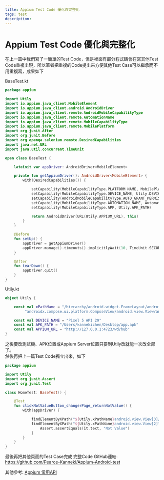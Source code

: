 ```yaml
---
title: Appium Test Code 優化與完整化
tags: test
description:
---
```

# Appium Test Code 優化與完整化
在上一篇中我們寫了一簡單的Test Code，但是裡面有部分程式碼會在寫其他Test Code重複出現，所以筆者把重複的Code提出來方便其他Test Case可以繼承而不用重複寫，成果如下

BaseTest.kt
```kotlin
package appium

import Utily
import io.appium.java_client.MobileElement
import io.appium.java_client.android.AndroidDriver
import io.appium.java_client.remote.AndroidMobileCapabilityType
import io.appium.java_client.remote.AutomationName
import io.appium.java_client.remote.MobileCapabilityType
import io.appium.java_client.remote.MobilePlatform
import org.junit.After
import org.junit.Before
import org.openqa.selenium.remote.DesiredCapabilities
import java.net.URL
import java.util.concurrent.TimeUnit

open class BaseTest {

    lateinit var appDriver: AndroidDriver<MobileElement>

    private fun getAppiumDriver(): AndroidDriver<MobileElement> {
        with(DesiredCapabilities()) {

            setCapability(MobileCapabilityType.PLATFORM_NAME, MobilePlatform.ANDROID)
            setCapability(MobileCapabilityType.DEVICE_NAME, Utily.DEVICE_NAME)
            setCapability(AndroidMobileCapabilityType.AUTO_GRANT_PERMISSIONS, true)
            setCapability(MobileCapabilityType.AUTOMATION_NAME, AutomationName.ANDROID_UIAUTOMATOR2)
            setCapability(MobileCapabilityType.APP, Utily.APK_PATH)

            return AndroidDriver(URL(Utily.APPIUM_URL), this)
        }
    }

    @Before
    fun setUp() {
        appDriver = getAppiumDriver()
        appDriver.manage().timeouts().implicitlyWait(10, TimeUnit.SECONDS) //設定每個動作的最長等待時間
    }

    @After
    fun tearDown() {
        appDriver.quit()
    }
}
```

Utily.kt
```kotlin
object Utily {

    const val xPathName = "/hierarchy/android.widget.FrameLayout/android.widget.LinearLayout/android.widget.FrameLayout/" +
         "androidx.compose.ui.platform.ComposeView/android.view.View/android.view.View/android.view.View/"

    const val DEVICE_NAME = "Pixel 5 API 29"
    const val APK_PATH = "/Users/kannekichen/Desktop/app.apk"
    const val APPIUM_URL = "http://127.0.0.1:4723/wd/hub"
}

```

之後要改測試機、APK位置或Appium Server位置只要到Utily改就能一次改全部了。  
然後再把上一篇Test Code獨立出來，如下
```kotlin
package appium

import Utily
import org.junit.Assert
import org.junit.Test

class HomeTest: BaseTest() {

    @Test
    fun clickNotValueButton_changerPage_returnNotValue() {
        with(appDriver) {

            findElementByXPath("${Utily.xPathName}android.view.View[3]/android.widget.Button").click()
            findElementByXPath("${Utily.xPathName}android.view.View[2]").also {
                Assert.assertEquals(it.text, "Not Value")
            }
        }
    }
}
```

最後再把其他頁面的Test Case完成
完整Code GitHub連結: https://github.com/Pearce-Kanneki/Appium-Android-test

其他參考:
[Appium 常用API](https://www.cnblogs.com/juno3550/p/15505480.html)